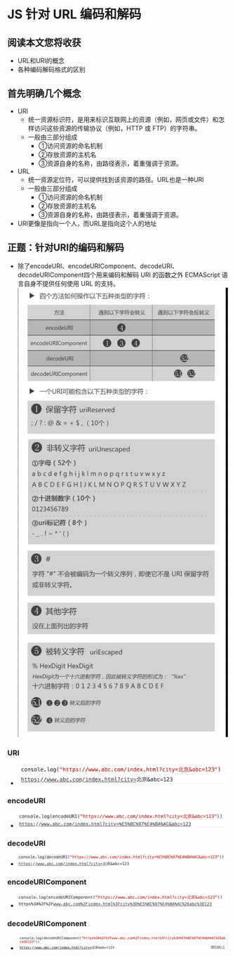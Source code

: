 # JS 针对 URL 编码和解码
## 阅读本文您将收获
* URL和URI的概念
* 各种编码解码格式的区别

## 首先明确几个概念
* URI 
	* 统一资源标识符，是用来标识互联网上的资源（例如，网页或文件）和怎样访问这些资源的传输协议（例如，HTTP 或 FTP）的字符串。
	* 一般由三部分组成
		* ①访问资源的命名机制
		* ②存放资源的主机名
		* ③资源自身的名称，由路径表示，着重强调于资源。
* URL
	* 统一资源定位符，可以提供找到该资源的路径。URL也是一种URI
	* 一般由三部分组成
		* ①访问资源的命名机制
		* ②存放资源的主机名
		* ③资源自身的名称，由路径表示，着重强调于资源。
* URI更像是指向一个人，而URL是指向这个人的地址

## 正题：针对URI的编码和解码
* 除了encodeURI、encodeURIComponent、decodeURI、decodeURIComponent四个用来编码和解码 URI 的函数之外 ECMAScript 语言自身不提供任何使用 URL 的支持。
![URIcode](../images/decodeUrl/URIcode.png)

### URI
* ![URI](../images/decodeUrl/URI.png)

### encodeURI
* ![encodeURI](../images/decodeUrl/encodeURI.png)

### decodeURI
* ![decodeURI](../images/decodeUrl/decodeURI.png)

### encodeURIComponent
* ![encodeURIComponent](../images/decodeUrl/encodeURIComponent.png)

### decodeURIComponent
* ![decodeURIComponent](../images/decodeUrl/decodeURIComponent.png)
